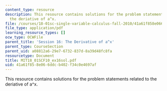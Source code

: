 ```yaml
---
content_type: resource
description: This resource contains solutions for the problem statements related to
  the deriative of a^x.
file: /courses/18-01sc-single-variable-calculus-fall-2010/41a61f858e066ddcb402f34c0e4697af_MIT18_01SCF10_ex16sol.pdf
file_type: application/pdf
learning_resource_types: []
ocw_type: OCWFile
parent_title: 'Session 16: The Derivative of a^x'
parent_type: CourseSection
parent_uid: a08812a6-29e7-6732-837d-8a39d48fc8fa
resourcetype: Document
title: MIT18_01SCF10_ex16sol.pdf
uid: 41a61f85-8e06-6ddc-b402-f34c0e4697af
---
```

This resource contains solutions for the problem statements related to the deriative of a^x.

